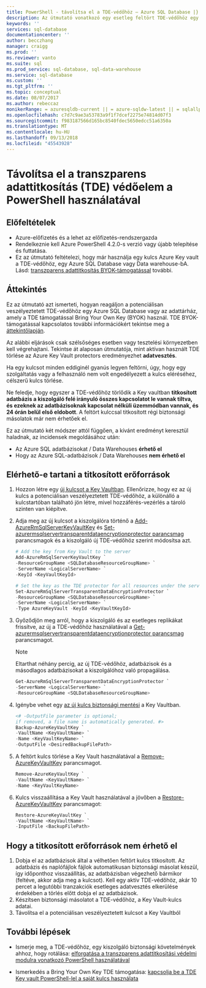 ```yaml
---
title: PowerShell - távolítsa el a TDE-védőhöz – Azure SQL Database |} A Microsoft Docs
description: Az útmutató vonatkozó egy esetleg feltört TDE-védőhöz egy Azure SQL Database vagy Data Warehouse használatával a TDE Bring YOur Own Key (BYOK) támogatásával.
keywords: ''
services: sql-database
documentationcenter: ''
author: becczhang
manager: craigg
ms.prod: ''
ms.reviewer: vanto
ms.suite: sql
ms.prod_service: sql-database, sql-data-warehouse
ms.service: sql-database
ms.custom: ''
ms.tgt_pltfrm: ''
ms.topic: conceptual
ms.date: 08/07/2017
ms.author: rebeccaz
monikerRange: = azuresqldb-current || = azure-sqldw-latest || = sqlallproducts-allversions
ms.openlocfilehash: c7d7c9ae3a53783a9f1f7dcef2275e74814d07f3
ms.sourcegitcommit: f983187566d165bc8540fdec5650edcc51a6350a
ms.translationtype: MT
ms.contentlocale: hu-HU
ms.lasthandoff: 09/13/2018
ms.locfileid: "45543928"
---
```

# <a name="remove-a-transparent-data-encryption-tde-protector-using-powershell"></a>Távolítsa el a transzparens adattitkosítás (TDE) védőelem a PowerShell használatával
## <a name="prerequisites"></a>Előfeltételek
- Azure-előfizetés és a lehet az előfizetés-rendszergazda
- Rendelkeznie kell Azure PowerShell 4.2.0-s verzió vagy újabb telepítése és futtatása. 
- Ez az útmutató feltételezi, hogy már használja egy kulcs Azure Key vault a TDE-védőhöz, egy Azure SQL Database vagy Data warehouse-bA. Lásd: [transzparens adattitkosítás BYOK-támogatással](transparent-data-encryption-byok-azure-sql.md) további.

## <a name="overview"></a>Áttekintés
Ez az útmutató azt ismerteti, hogyan reagáljon a potenciálisan veszélyeztetett TDE-védőhöz egy Azure SQL Database vagy az adattárház, amely a TDE támogatással Bring Your Own Key (BYOK) használ. TDE BYOK-támogatással kapcsolatos további információkért tekintse meg a [áttekintőlapján](transparent-data-encryption-byok-azure-sql.md). 

Az alábbi eljárások csak szélsőséges esetben vagy tesztelési környezetben kell végrehajtani. Tekintse át alaposan útmutatója, mint aktívan használt TDE törlése az Azure Key Vault protectors eredményezhet **adatvesztés**. 

Ha egy kulcsot minden eddiginél gyanús legyen feltörni, úgy, hogy egy szolgáltatás vagy a felhasználó nem volt engedélyezett a kulcs eléréséhez, célszerű kulcs törlése.

Ne feledje, hogy egyszer a TDE-védőhöz törlődik a Key vaultban **titkosított adatbázis a kiszolgáló felé irányuló összes kapcsolatot le vannak tiltva, és ezeknek az adatbázisoknak kapcsolat nélküli üzemmódban vannak, és 24 órán belül első eldobott**. A feltört kulccsal titkosított régi biztonsági másolatok már nem érhetőek el.

Ez az útmutató két módszer attól függően, a kívánt eredményt keresztül haladnak, az incidensek megoldásához után:
- Az Azure SQL adatbázisokat / Data Warehouses **érhető el**
- Hogy az Azure SQL-adatbázisok / Data Warehouses **nem érhető el**

## <a name="to-keep-the-encrypted-resources-accessible"></a>Elérhető-e tartani a titkosított erőforrások
1. Hozzon létre egy [új kulcsot a Key Vaultban](https://docs.microsoft.com/powershell/module/azurerm.keyvault/add-azurekeyvaultkey?view=azurermps-4.1.0). Ellenőrizze, hogy ez az új kulcs a potenciálisan veszélyeztetett TDE-védőhöz, a különálló a kulcstartóban található jön létre, mivel hozzáférés-vezérlés a tároló szinten van kiépítve. 
2. Adja meg az új kulcsot a kiszolgálóra történő a [Add-AzureRmSqlServerKeyVaultKey](/powershell/module/azurerm.sql/add-azurermsqlserverkeyvaultkey) és [Set-azurermsqlservertransparentdataencryptionprotector parancsmag](/powershell/module/azurerm.sql/set-azurermsqlservertransparentdataencryptionprotector) parancsmagok és a kiszolgáló új TDE-védőhöz szerint módosítsa azt.

   ```powershell
   # Add the key from Key Vault to the server  
   Add-AzureRmSqlServerKeyVaultKey `
   -ResourceGroupName <SQLDatabaseResourceGroupName> `
   -ServerName <LogicalServerName> `
   -KeyId <KeyVaultKeyId>
   
   # Set the key as the TDE protector for all resources under the server
   Set-AzureRmSqlServerTransparentDataEncryptionProtector `
   -ResourceGroupName <SQLDatabaseResourceGroupName> `
   -ServerName <LogicalServerName> `
   -Type AzureKeyVault -KeyId <KeyVaultKeyId> 
   ```

3. Győződjön meg arról, hogy a kiszolgáló és az esetleges replikákat frissítve, az új a TDE-védőhöz használatával a [Get-azurermsqlservertransparentdataencryptionprotector parancsmag](/powershell/module/azurerm.sql/get-azurermsqlservertransparentdataencryptionprotector) parancsmagot. 

   >[!NOTE]
   > Eltarthat néhány percig, az új TDE-védőhöz, adatbázisok és a másodlagos adatbázisokat a kiszolgálóhoz való propagálása.
   >

   ```powershell
   Get-AzureRmSqlServerTransparentDataEncryptionProtector `
   -ServerName <LogicalServerName> `
   -ResourceGroupName <SQLDatabaseResourceGroupName>
   ```

4. Igénybe vehet egy [az új kulcs biztonsági mentési](/powershell/module/azurerm.keyvault/backup-azurekeyvaultkey) a Key Vaultban.

   ```powershell
   <# -OutputFile parameter is optional; 
   if removed, a file name is automatically generated. #>
   Backup-AzureKeyVaultKey `
   -VaultName <KeyVaultName> `
   -Name <KeyVaultKeyName> `
   -OutputFile <DesiredBackupFilePath>
   ```
 
5. A feltört kulcs törlése a Key Vault használatával a [Remove-AzureKeyVaultKey](/powershell/module/azurerm.keyvault/remove-azurekeyvaultkey) parancsmagot. 

   ```powershell
   Remove-AzureKeyVaultKey `
   -VaultName <KeyVaultName> `
   -Name <KeyVaultKeyName>
   ```
 
6. Kulcs visszaállítása a Key Vault használatával a jövőben a [Restore-AzureKeyVaultKey](/powershell/module/azurerm.keyvault/restore-azurekeyvaultkey) parancsmagot:
   ```powershell
   Restore-AzureKeyVaultKey `
   -VaultName <KeyVaultName> `
   -InputFile <BackupFilePath>
   ```
 
## <a name="to-make-the-encrypted-resources-inaccessible"></a>Hogy a titkosított erőforrások nem érhető el
1. Dobja el az adatbázisok által a vélhetően feltört kulcs titkosított.
Az adatbázis és naplófájlok fájlok automatikusan biztonsági másolat készül, így időponthoz visszaállítás, az adatbázisban végezhető bármikor (feltéve, akkor adja meg a kulcsot). Kell egy aktív TDE-védőhöz, akár 10 percet a legutóbbi tranzakciók esetleges adatvesztés elkerülése érdekében a törlés előtt dobja el az adatbázisok. 
2. Készítsen biztonsági másolatot a TDE-védőhöz, a Key Vault-kulcs adatai.
3. Távolítsa el a potenciálisan veszélyeztetett kulcsot a Key Vaultból

## <a name="next-steps"></a>További lépések

- Ismerje meg, a TDE-védőhöz, egy kiszolgáló biztonsági követelmények ahhoz, hogy rotálása: [elforgatása a transzparens adattitkosítási védelmi modulra vonatkozó PowerShell használatával](transparent-data-encryption-byok-azure-sql-key-rotation.md)

- Ismerkedés a Bring Your Own Key TDE támogatása: [kapcsolja be a TDE Key vault PowerShell-lel a saját kulcs használata](transparent-data-encryption-byok-azure-sql-configure.md)
